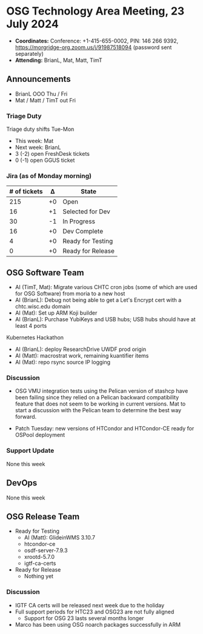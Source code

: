 # OSG Technology Area Meeting, 23 July 2024

-   **Coordinates:** Conference: +1-415-655-0002, PIN: 146 266 9392,
    <https://morgridge-org.zoom.us/j/91987518094> (password sent separately)
-   **Attending:** BrianL, Mat, Matt, TimT

## Announcements

-  BrianL OOO Thu / Fri
-  Mat / Matt / TimT out Fri

### Triage Duty

Triage duty shifts Tue-Mon

-   This week: Mat
-   Next week: BrianL
-   3 (-2) open FreshDesk tickets
-   0 (-1) open GGUS ticket

### Jira (as of Monday morning)

| # of tickets | &Delta; | State             |
|--------------|---------|-------------------|
| 215          | +0      | Open              |
| 16           | +1      | Selected for Dev  |
| 30           | -1      | In Progress       |
| 16           | +0      | Dev Complete      |
| 4            | +0      | Ready for Testing |
| 0            | +0      | Ready for Release |

## OSG Software Team

-   AI (TimT, Mat): Migrate various CHTC cron jobs (some of which are used for OSG Software)
    from moria to a new host
-   AI (BrianL): Debug not being able to get a Let's Encrypt cert with a chtc.wisc.edu domain
-   AI (Mat): Set up ARM Koji builder
-   AI (BrianL): Purchase YubiKeys and USB hubs; USB hubs should have at least 4 ports

Kubernetes Hackathon
-   AI (BrianL): deploy ResearchDrive UWDF prod origin
-   AI (Matt): macrostrat work, remaining kuantifier items
-   AI (Mat): repo rsync source IP logging

### Discussion

-   OSG VMU integration tests using the Pelican version of stashcp have been failing
    since they relied on a Pelican backward compatibility feature that does not seem to be
    working in current versions.  Mat to start a discussion with the Pelican team to determine
    the best way forward.

-   Patch Tuesday: new versions of HTCondor and HTCondor-CE ready for OSPool deployment


### Support Update

None this week

## DevOps

None this week

## OSG Release Team

-   Ready for Testing
    - AI (Matt): GlideinWMS 3.10.7
    - htcondor-ce
    - osdf-server-7.9.3
    - xrootd-5.7.0
    - igtf-ca-certs
-   Ready for Release
    -   Nothing yet

### Discussion

-   IGTF CA certs will be released next week due to the holiday
-   Full support periods for HTC23 and OSG23 are not fully aligned
    - Support for OSG 23 lasts several months longer
-   Marco has been using OSG noarch packages successfully in ARM
